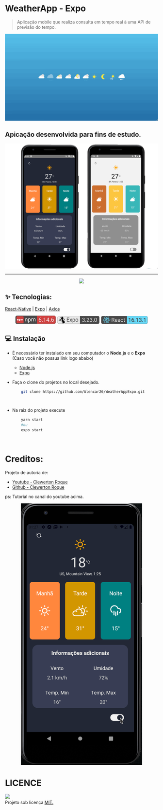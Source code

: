 # WeatherApp - Expo


> Aplicação mobile que realiza consulta em tempo real à uma API de previsão do tempo.

<div width="800px" height="100px">
    <img src="./github/weather.gif" width="800px">
</div>

## Apicação desenvolvida para fins de estudo.
<div align="center">
    <img src="./github/Telas.png">
</div>

<hr>
<div align="center">
    <img src="https://img.shields.io/npm/l/express" style="width: 98.5px"/>
</div>

## :sparkles: Tecnologias:

[React-Native](https://reactnative.dev/)
| [Expo](https://expo.io/)
| [Axios](https://github.com/axios/axios)


<div align="center" name="prints_proj">
    <img src="./github/npm-v.png" width="135">
    <img src="./github/Expo.png" width="140">
    <img src="./github/react.png" width="155">
</div>

## 💻 Instalação

* É necessário ter instalado em seu computador o **Node.js** e o **Expo** (Caso você não possua link logo abaixo)

    - [Node.js](https://nodejs.org/en/)
    - [Expo](https://expo.io/)

* Faça o clone do projetos no local desejado.
    ```sh
        git clone https://github.com/Alencar26/WeatherAppExpo.git
    ```
<br>

* Na raiz do projeto execute
    ```sh
        yarn start
        #ou
        expo start
    ```  
<br>

# Creditos:
Projeto de autoria de:

- [Youtube - 
Clewerton Roque](https://www.youtube.com/watch?v=Ia5zW8wkAdI)
- [Github - Clewerton Roque](https://github.com/clewertonx1/WeatherApp)

ps: Tutorial no canal do youtube acima.

<div align="center">
    <img src="./github/gif_tela.gif">
</div>

# LICENCE
<img src="https://img.shields.io/npm/l/express" style="width: 98.5px"/>
<br>
Projeto sob licença <a href="./LICENSE">MIT.</a>